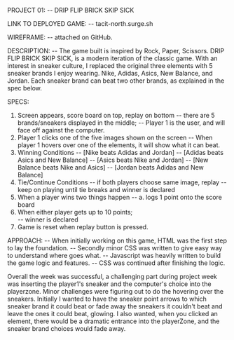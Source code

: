 PROJECT 01:
-- DRIP FLIP BRICK SKIP SICK

LINK TO DEPLOYED GAME:
-- tacit-north.surge.sh

WIREFRAME:
-- attached on GitHub.

DESCRIPTION:
-- The game built is inspired by Rock, Paper, Scissors. DRIP FLIP BRICK SKIP SICK, is a modern
iteration of the classic game. With an interest in sneaker culture, I replaced the original three
elements with 5 sneaker brands I enjoy wearing. Nike, Adidas, Asics, New Balance, and Jordan.
Each sneaker brand can beat two other brands, as explained in the spec below.

SPECS:
1) Screen appears, score board on top, replay on bottom
-- there are 5 brands/sneakers displayed in the middle;
-- Player 1 is the user, and will face off against the computer.
2) Player 1 clicks one of the five images shown on the screen
-- When player 1 hovers over one of the elements, it will show what it can beat.
3) Winning Conditions
  -- [Nike beats Adidas and Jordan]
  -- [Adidas beats Asics and New Balance]
  -- [Asics beats Nike and Jordan]
  -- [New Balance beats Nike and Asics]
  -- [Jordan beats Adidas and New Balance]
4) Tie/Continue Conditions
-- if both players choose same image, replay
-- keep on playing until tie breaks and winner is declared
5) When a player wins two things happen
  -- a. logs 1 point onto the score board
6) When either player gets up to 10 points;  
  -- winner is declared
7) Game is reset when replay button is pressed.

APPROACH:
-- When initially working on this game, HTML was the first step to lay the foundation.
-- Secondly minor CSS was written to give easy way to understand where goes what.
-- Javascript was heavily written to build the game logic and features.
-- CSS was continued after finishing the logic.  

Overall the week was successful, a challenging part during project week was inserting the player1's sneaker and the computer's choice into the playerzone. Minor challenges were figuring out to do the hovering over the sneakers. Initially I wanted to have the sneaker point arrows to which sneaker brand
it could beat or fade away the sneakers it couldn't beat and leave the ones it could beat, glowing.
I also wanted, when you clicked an element, there would be a dramatic entrance into the playerZone, and the sneaker brand choices would fade away.
